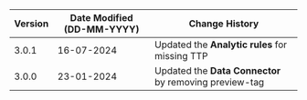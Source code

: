| **Version** | **Date Modified (DD-MM-YYYY)** | **Change History**                                                        |
|-------------|--------------------------------|---------------------------------------------------------------------------|
| 3.0.1       | 16-07-2024                     | Updated the **Analytic rules** for missing TTP					   		   |
| 3.0.0       | 23-01-2024                     | Updated the **Data Connector** by removing preview-tag   				   |